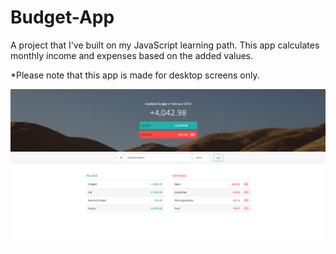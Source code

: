 # Budget-App
A project that I've built on my JavaScript learning path. This app calculates monthly income and expenses based on the added values.

*Please note that this app is made for desktop screens only.

![Alt text](BudgetApp.png?raw=true)
